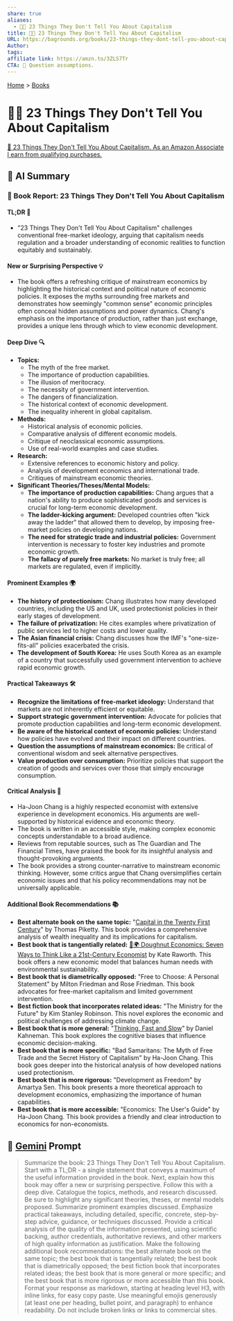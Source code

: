 ```yaml
---
share: true
aliases:
  - 🤫🤑 23 Things They Don't Tell You About Capitalism
title: 🤫🤑 23 Things They Don't Tell You About Capitalism
URL: https://bagrounds.org/books/23-things-they-dont-tell-you-about-capitalism
Author:
tags:
affiliate link: https://amzn.to/3ZLS7Tr
CTA: 🧐 Question assumptions.
---
```

[Home](../index.md) > [Books](./index.md)  
# 🤫🤑 23 Things They Don't Tell You About Capitalism  
[🛒 23 Things They Don't Tell You About Capitalism. As an Amazon Associate I earn from qualifying purchases.](https://amzn.to/3ZLS7Tr)  
  
## 🤖 AI Summary  
### 📖 Book Report: 23 Things They Don't Tell You About Capitalism  
#### TL;DR 🎯  
* "23 Things They Don't Tell You About Capitalism" challenges conventional free-market ideology, arguing that capitalism needs regulation and a broader understanding of economic realities to function equitably and sustainably.  
  
#### New or Surprising Perspective 💡  
* The book offers a refreshing critique of mainstream economics by highlighting the historical context and political nature of economic policies. It exposes the myths surrounding free markets and demonstrates how seemingly "common sense" economic principles often conceal hidden assumptions and power dynamics. Chang's emphasis on the importance of production, rather than just exchange, provides a unique lens through which to view economic development.  
  
#### Deep Dive 🔍  
* **Topics:**  
    * The myth of the free market.  
    * The importance of production capabilities.  
    * The illusion of meritocracy.  
    * The necessity of government intervention.  
    * The dangers of financialization.  
    * The historical context of economic development.  
    * The inequality inherent in global capitalism.  
* **Methods:**  
    * Historical analysis of economic policies.  
    * Comparative analysis of different economic models.  
    * Critique of neoclassical economic assumptions.  
    * Use of real-world examples and case studies.  
* **Research:**  
    * Extensive references to economic history and policy.  
    * Analysis of development economics and international trade.  
    * Critiques of mainstream economic theories.  
* **Significant Theories/Theses/Mental Models:**  
    * **The importance of production capabilities:** Chang argues that a nation's ability to produce sophisticated goods and services is crucial for long-term economic development.  
    * **The ladder-kicking argument:** Developed countries often "kick away the ladder" that allowed them to develop, by imposing free-market policies on developing nations.  
    * **The need for strategic trade and industrial policies:** Government intervention is necessary to foster key industries and promote economic growth.  
    * **The fallacy of purely free markets:** No market is truly free; all markets are regulated, even if implicitly.  
  
#### Prominent Examples 🌍  
* **The history of protectionism:** Chang illustrates how many developed countries, including the US and UK, used protectionist policies in their early stages of development.  
* **The failure of privatization:** He cites examples where privatization of public services led to higher costs and lower quality.  
* **The Asian financial crisis:** Chang discusses how the IMF's "one-size-fits-all" policies exacerbated the crisis.  
* **The development of South Korea:** He uses South Korea as an example of a country that successfully used government intervention to achieve rapid economic growth.  
  
#### Practical Takeaways 🛠️  
* **Recognize the limitations of free-market ideology:** Understand that markets are not inherently efficient or equitable.  
* **Support strategic government intervention:** Advocate for policies that promote production capabilities and long-term economic development.  
* **Be aware of the historical context of economic policies:** Understand how policies have evolved and their impact on different countries.  
* **Question the assumptions of mainstream economics:** Be critical of conventional wisdom and seek alternative perspectives.  
* **Value production over consumption:** Prioritize policies that support the creation of goods and services over those that simply encourage consumption.  
  
#### Critical Analysis 🧐  
* Ha-Joon Chang is a highly respected economist with extensive experience in development economics. His arguments are well-supported by historical evidence and economic theory.  
* The book is written in an accessible style, making complex economic concepts understandable to a broad audience.  
* Reviews from reputable sources, such as The Guardian and The Financial Times, have praised the book for its insightful analysis and thought-provoking arguments.  
* The book provides a strong counter-narrative to mainstream economic thinking. However, some critics argue that Chang oversimplifies certain economic issues and that his policy recommendations may not be universally applicable.  
  
#### Additional Book Recommendations 📚  
* **Best alternate book on the same topic:** "[Capital in the Twenty First Century](./capital-in-the-twenty-first-century.md)" by Thomas Piketty. This book provides a comprehensive analysis of wealth inequality and its implications for capitalism.  
* **Best book that is tangentially related:** [🍩🌍 Doughnut Economics: Seven Ways to Think Like a 21st-Century Economist](./doughnut-economics-seven-ways-to-think-like-a-21st-century-economist.md) by Kate Raworth. This book offers a new economic model that balances human needs with environmental sustainability.  
* **Best book that is diametrically opposed:** "Free to Choose: A Personal Statement" by Milton Friedman and Rose Friedman. This book advocates for free-market capitalism and limited government intervention.  
* **Best fiction book that incorporates related ideas:** "The Ministry for the Future" by Kim Stanley Robinson. This novel explores the economic and political challenges of addressing climate change.  
* **Best book that is more general:** "[Thinking, Fast and Slow](./thinking-fast-and-slow.md)" by Daniel Kahneman. This book explores the cognitive biases that influence economic decision-making.  
* **Best book that is more specific:** "Bad Samaritans: The Myth of Free Trade and the Secret History of Capitalism" by Ha-Joon Chang. This book goes deeper into the historical analysis of how developed nations used protectionism.  
* **Best book that is more rigorous:** "Development as Freedom" by Amartya Sen. This book presents a more theoretical approach to development economics, emphasizing the importance of human capabilities.  
* **Best book that is more accessible:** "Economics: The User's Guide" by Ha-Joon Chang. This book provides a friendly and clear introduction to economics for non-economists.  
  
## 💬 [Gemini](https://gemini.google.com) Prompt  
> Summarize the book: 23 Things They Don't Tell You About Capitalism. Start with a TL;DR - a single statement that conveys a maximum of the useful information provided in the book. Next, explain how this book may offer a new or surprising perspective. Follow this with a deep dive. Catalogue the topics, methods, and research discussed. Be sure to highlight any significant theories, theses, or mental models proposed. Summarize prominent examples discussed. Emphasize practical takeaways, including detailed, specific, concrete, step-by-step advice, guidance, or techniques discussed. Provide a critical analysis of the quality of the information presented, using scientific backing, author credentials, authoritative reviews, and other markers of high quality information as justification. Make the following additional book recommendations: the best alternate book on the same topic; the best book that is tangentially related; the best book that is diametrically opposed; the best fiction book that incorporates related ideas; the best book that is more general or more specific; and the best book that is more rigorous or more accessible than this book. Format your response as markdown, starting at heading level H3, with inline links, for easy copy paste. Use meaningful emojis generously (at least one per heading, bullet point, and paragraph) to enhance readability. Do not include broken links or links to commercial sites.